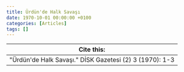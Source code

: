 ```yaml
---
title: Ürdün'de Halk Savaşı
date: 1970-10-01 00:00:00 +0100
categories: [Articles]
tags: []
---
```




| Cite this:   |
|--------|
| "Ürdün'de Halk Savaşı." DİSK Gazetesi (2) 3 (1970): 1-3 

